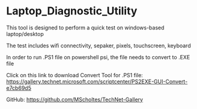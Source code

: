 # Laptop_Diagnostic_Utility
This tool is designed to perform a quick test on windows-based laptop/desktop

The test includes wifi connectivity, sepaker, pixels, touchscreen, keyboard

In order to run .PS1 file on powershell psi, the file needs to convert to .EXE file

Click on this link to download Convert Tool for .PS1 file: https://gallery.technet.microsoft.com/scriptcenter/PS2EXE-GUI-Convert-e7cb69d5

GitHub: https://github.com/MScholtes/TechNet-Gallery

